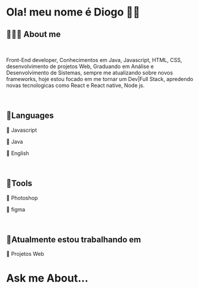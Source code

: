 <h1> Ola! meu nome é Diogo 👨‍💻 </h1>

<h2> 🧑🏻‍🚀  About me</h2>
<br>
<p>Front-End developer, Conhecimentos em Java, Javascript, HTML, CSS, desenvolvimento de projetos Web,
   Graduando em Análise e Desenvolvimento de Sistemas, sempre me atualizando sobre novos frameworks, hoje
   estou focado em me tornar um Dev|Full Stack, apredendo novas tecnologicas como React e React native, Node js.</p>
   <br>
  <h2>📌Languages</h2>
  <p>🔹 Javascript</p>
  <p>🔹 Java</p>
  <p>🔴 English</p>
  <br>
  <h2>📌Tools</h2>
  <p>🔹 Photoshop</p>
  <p>🔹 figma</p>
  <br>
  <h2>📌Atualmente estou trabalhando em</h2>
  <p>🔹 Projetos Web</p>
  <h1>Ask me About...</h1>
